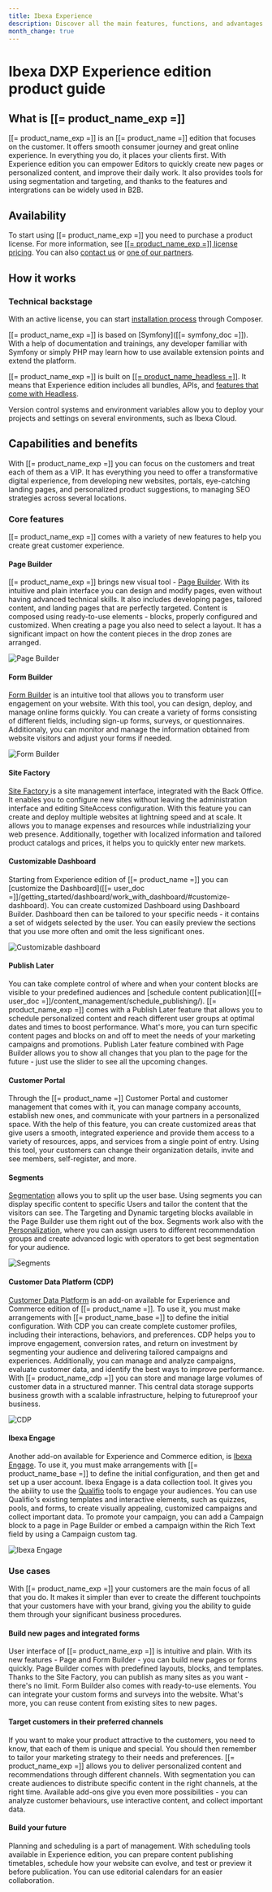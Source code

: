 ```yaml
---
title: Ibexa Experience
description: Discover all the main features, functions, and advantages of the Ibexa Experience.
month_change: true
---
```


# Ibexa DXP Experience edition product guide

## What is [[= product_name_exp =]]

[[= product_name_exp =]] is an [[= product_name =]] edition that focuses on the customer.
It offers smooth consumer journey and great online experience. In everything you do, it places your clients first.
With Experience edition you can empower Editors to quickly create new pages or personalized content, and improve their daily work.
It also provides tools for using segmentation and targeting, and thanks to the features and intergrations can be widely used in B2B.

## Availability

To start using [[= product_name_exp =]] you need to purchase a product license.
For more information, see [[[= product_name_exp =]] license pricing](https://www.ibexa.co/products/pricing?tab=2).
You can also [contact us](https://www.ibexa.co/about-ibexa/contact-us) or [one of our partners](https://www.ibexa.co/partners).

## How it works

### Technical backstage

With an active license, you can start [installation process](install_ibexa_dxp.md) through Composer.

[[= product_name_exp =]] is based on [Symfony]([[= symfony_doc =]]). With a help of documentation and trainings, any developer familiar with Symfony or simply PHP may learn how to use available extension points and extend the platform.

[[= product_name_exp =]] is built on [[[= product_name_headless =]]](headless.md). It means that Experience edition includes all bundles, APIs, and [features that come with Headless](headless.md#core-features).

Version control systems and environment variables allow you to deploy your projects and settings on several environments, such as Ibexa Cloud.

## Capabilities and benefits

With [[= product_name_exp =]] you can focus on the customers and treat each of them as a VIP.
It has everything you need to offer a transformative digital experience, from developing new websites, portals, eye-catching landing pages, and personalized product suggestions, to managing SEO strategies across several locations.

### Core features

[[= product_name_exp =]] comes with a variety of new features to help you create great customer experience.

#### Page Builder

[[= product_name_exp =]] brings new visual tool - [Page Builder](page_builder_guide.md). With its intuitive and plain interface you can design and modify pages, even without having advanced technical skills. It also includes developing pages, tailored content, and landing pages that are perfectly targeted. Content is composed using ready-to-use elements - blocks, properly configured and customized.
When creating a page you also need to select a layout. It has a significant impact on how the content pieces in the drop zones are arranged.

![Page Builder](page_builder.png)

#### Form Builder

[Form Builder](form_builder_guide.md) is an intuitive tool that allows you to transform user engagement on your website.
With this tool, you can design, deploy, and manage online forms quickly.
You can create a variety of forms consisting of different fields, including sign-up forms, surveys, or questionnaires.
Additionaly, you can monitor and manage the information obtained from website visitors and adjust your forms if needed.

![Form Builder](form_builder.png)

#### Site Factory

[Site Factory ](site_factory.md) is a site management interface, integrated with the Back Office. It enables you to configure new sites without leaving the administration interface and editing SiteAccess configuration.
With this feature you can create and deploy multiple websites at lightning speed and at scale.
It allows you to manage expenses and resources while industrializing your web presence. Additionally, together with localized information and tailored product catalogs and prices, it helps you to quickly enter new markets.

#### Customizable Dashboard

Starting from Experience edition of [[= product_name =]] you can [customize the Dashboard]([[= user_doc =]]/getting_started/dashboard/work_with_dashboard/#customize-dashboard).
You can create customized Dashboard using Dashboard Builder. Dashboard then can be tailored to your specific needs - it contains a set of widgets selected by the user. You can easily preview the sections that you use more often and omit the less significant ones.

![Customizable dashboard](customizable_dashboard.png)

#### Publish Later

You can take complete control of where and when your content blocks are visible to your predefined audiences and [schedule content publication]([[= user_doc =]]/content_management/schedule_publishing/).
[[= product_name_exp =]] comes with a Publish Later feature that allows you to schedule personalized content and reach different user groups at optimal dates and times to boost performance.
What's more, you can turn specific content pages and blocks on and off to meet the needs of your marketing campaigns and promotions.
Publish Later feature combined with Page Builder allows you to show all changes that you plan to the page for the future - just use the slider to see all the upcoming changes.

#### Customer Portal

Through the [[= product_name =]] Customer Portal and customer management that comes with it, you can manage company accounts, establish new ones, and communicate with your partners in a personalized space.
With the help of this feature, you can create customized areas that give users a smooth, integrated experience and provide them access to a variety of resources, apps, and services from a single point of entry.
Using this tool, your customers can change their organization details, invite and see members, self-register, and more.

#### Segments

[Segmentation](https://doc.ibexa.co/en/latest/administration/admin_panel/segments_admin_panel/) allows you to split up the user base.
Using segments you can display specific content to specific Users and tailor the content that the visitors can see.
The Targeting and Dynamic targeting blocks available in the Page Builder use them right out of the box.
Segments work also with the [Personalization](personalization_brochure.md), where you can assign users to different recommendation groups and create advanced logic with operators to get best segmentation for your audience.

![Segments](segments.png)

#### Customer Data Platform (CDP)

[Customer Data Platform](cdp_guide.md) is an add-on available for Experience and Commerce edition of [[= product_name =]].
To use it, you must make arrangements with [[= product_name_base =]] to define the initial configuration.
With CDP you can create complete customer profiles, including their interactions, behaviors, and preferences.
CDP helps you to improve engagement, conversion rates, and return on investment by segmenting your audience and delivering tailored campaigns and experiences.
Additionally, you can manage and analyze campaigns, evaluate customer data, and identify the best ways to improve performance.
With [[= product_name_cdp =]] you can store and manage large volumes of customer data in a structured manner. This central data storage supports business growth with a scalable infrastructure, helping to futureproof your business.

![CDP](cdp.png)

#### Ibexa Engage

Another add-on available for Experience and Commerce edition, is [Ibexa Engage](ibexa_engage.md).
To use it, you must make arrangements with [[= product_name_base =]] to define the initial configuration, and then get and set up a user account.
Ibexa Engage is a data collection tool. It gives you the ability to use the [Qualifio](https://qualifio.com/) tools to engage your audiences. You can use Qualifio's existing templates and interactive elements, such as quizzes, pools, and forms, to create visually appealing, customized campaigns and collect important data.
To promote your campaign, you can add a Campaign block to a page in Page Builder or embed a campaign within the Rich Text field by using a Campaign custom tag.

![Ibexa Engage](ibexa_engage.png)

### Use cases

With [[= product_name_exp =]] your customers are the main focus of all that you do.
It makes it simpler than ever to create the different touchpoints that your customers have with your brand, giving you the ability to guide them through your significant business procedures. 

#### Build new pages and integrated forms

User interface of [[= product_name_exp =]] is intuitive and plain. With its new features - Page and Form Builder - you can build new pages or forms quickly. Page Builder comes with predefined layouts, blocks, and templates. Thanks to the Site Factory, you can publish as many sites as you want - there's no limit. Form Builder also comes with ready-to-use elements. You can integrate your custom forms and surveys into the website. What's more, you can reuse content from existing sites to new pages.

#### Target customers in their preferred channels

If you want to make your product attractive to the customers, you need to know, that each of them is unique and special. You should then remember to tailor your marketing strategy to their needs and preferences. 
[[= product_name_exp =]] allows you to deliver personalized content and recommendations through different channels.
With segmentation you can create audiences to distribute specific content in the right channels, at the right time.
Available add-ons give you even more possibilities - you can analyze customer behaviours, use interactive content, and collect important data.

#### Build your future

Planning and scheduling is a part of management. With scheduling tools available in Experience edition, you can prepare content publishing timetables, schedule how your website can evolve, and test or preview it before publication. You can use editorial calendars for an easier collaboration.
